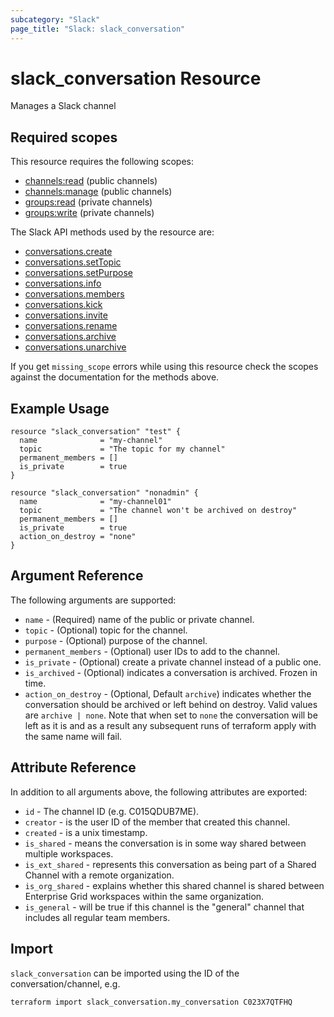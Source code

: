 ```yaml
---
subcategory: "Slack"
page_title: "Slack: slack_conversation"
---
```


# slack_conversation Resource

Manages a Slack channel

## Required scopes

This resource requires the following scopes:

- [channels:read](https://api.slack.com/scopes/channels:read) (public channels)
- [channels:manage](https://api.slack.com/scopes/channels:manage) (public channels)
- [groups:read](https://api.slack.com/scopes/groups:read) (private channels)
- [groups:write](https://api.slack.com/scopes/groups:write) (private channels)

The Slack API methods used by the resource are:

- [conversations.create](https://api.slack.com/methods/conversations.create)
- [conversations.setTopic](https://api.slack.com/methods/conversations.setTopic)
- [conversations.setPurpose](https://api.slack.com/methods/conversations.setPurpose)
- [conversations.info](https://api.slack.com/methods/conversations.info)
- [conversations.members](https://api.slack.com/methods/conversations.members)
- [conversations.kick](https://api.slack.com/methods/conversations.kick)
- [conversations.invite](https://api.slack.com/methods/conversations.invite)
- [conversations.rename](https://api.slack.com/methods/conversations.rename)
- [conversations.archive](https://api.slack.com/methods/conversations.archive)
- [conversations.unarchive](https://api.slack.com/methods/conversations.unarchive)

If you get `missing_scope` errors while using this resource check the scopes against
the documentation for the methods above.

## Example Usage

```hcl
resource "slack_conversation" "test" {
  name              = "my-channel"
  topic             = "The topic for my channel"
  permanent_members = []
  is_private        = true
}
```

```hcl
resource "slack_conversation" "nonadmin" {
  name              = "my-channel01"
  topic             = "The channel won't be archived on destroy"
  permanent_members = []
  is_private        = true
  action_on_destroy = "none"
}
```

## Argument Reference

The following arguments are supported:

- `name` - (Required) name of the public or private channel.
- `topic` - (Optional) topic for the channel.
- `purpose` - (Optional) purpose of the channel.
- `permanent_members` - (Optional) user IDs to add to the channel.
- `is_private` - (Optional) create a private channel instead of a public one.
- `is_archived` - (Optional) indicates a conversation is archived. Frozen in time.
- `action_on_destroy` - (Optional, Default `archive`) indicates whether the
conversation should be archived or left behind on destroy. Valid values are
`archive | none`. Note that when set to `none` the conversation will be left
as it is  and as a result any subsequent runs of terraform apply with the same
name  will fail.

## Attribute Reference

In addition to all arguments above, the following attributes are exported:

- `id` - The channel ID (e.g. C015QDUB7ME).
- `creator` - is the user ID of the member that created this channel.
- `created` - is a unix timestamp.
- `is_shared` - means the conversation is in some way shared between multiple workspaces.
- `is_ext_shared` - represents this conversation as being part of a Shared Channel
with a remote organization.
- `is_org_shared` - explains whether this shared channel is shared between Enterprise
Grid workspaces within the same organization.
- `is_general` - will be true if this channel is the "general" channel that includes
all regular team members.

## Import

`slack_conversation` can be imported using the ID of the conversation/channel, e.g.

```shell
terraform import slack_conversation.my_conversation C023X7QTFHQ
```
